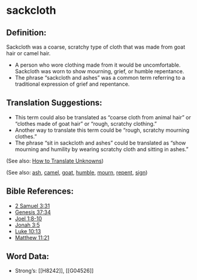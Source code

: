 # sackcloth

## Definition:

Sackcloth was a coarse, scratchy type of cloth that was made from goat hair or camel hair.

* A person who wore clothing made from it would be uncomfortable. Sackcloth was worn to show mourning, grief, or humble repentance.
* The phrase “sackcloth and ashes” was a common term referring to a traditional expression of grief and repentance.

## Translation Suggestions:

* This term could also be translated as “coarse cloth from animal hair” or “clothes made of goat hair” or “rough, scratchy clothing.”
* Another way to translate this term could be “rough, scratchy mourning clothes.”
* The phrase “sit in sackcloth and ashes” could be translated as “show mourning and humility by wearing scratchy cloth and sitting in ashes.”

(See also: [How to Translate Unknowns](../../translate/translate-unknown))

(See also: [ash](../other/ash.md), [camel](../other/camel.md), [goat](../other/goat.md), [humble](../kt/humble.md), [mourn](../other/mourn.md), [repent](../kt/repent.md), [sign](../kt/sign.md))

## Bible References:

* [2 Samuel 3:31](rc://en/tn/help/2sa/03/31)
* [Genesis 37:34](rc://en/tn/help/gen/37/34)
* [Joel 1:8-10](rc://en/tn/help/jol/01/08)
* [Jonah 3:5](rc://en/tn/help/jon/03/05)
* [Luke 10:13](rc://en/tn/help/luk/10/13)
* [Matthew 11:21](rc://en/tn/help/mat/11/21)

## Word Data:

* Strong’s: [[H8242]], [[G04526]]
